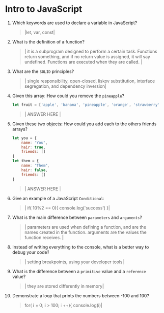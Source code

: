 # Intro to JavaScript
01. Which keywords are used to declare a variable in JavaScript?

    > |let, var, const|

02. What is the definition of a function?

    > | it is a subprogram designed to perform a certain task. Functions return something, and if no return value is assigned, it will say undefined. Functions are executed when they are called.  |

03. What are the `SOLID` principles?

    > | single responsibility, open-closed, liskov substitution, interface segregation, and dependency inversion|

04. Given this array: How could you remove the `pineapple`?

    ```js
    let fruit = ['apple', 'banana', 'pineapple', 'orange', 'strawberry']
    ```

    > | ANSWER HERE |

05. Given these two objects: How could you add each to the others friends arrays?

    ```js
    let you = {
        name: "You",
        hair: true,
        friends: []
    }
    let them = {
        name: "Them",
        hair: false,
        friends: []
    }
    ```

    > | ANSWER HERE |

06. Give an example of a JavaScript `Conditional`:

    > | if( 10%2 == 0){
    > console.log('success')
    > }|

07. What is the main difference between `parameters` and `arguments`?

    > | parameters are used when defining a function, and are the names created in the function. arguments are the values the function receives.  |

08. Instead of writing everything to the console, what is a better way to debug your code?

    > | setting breakpoints, using your developer tools|

09. What is the difference between a `primitive` value and a `reference` value?

    > | they are stored differently in memory|

10. Demonstrate a loop that prints the numbers between -100 and 100?

    > for( i = 0; i > 100; i ++){
    > console.log(i)|
